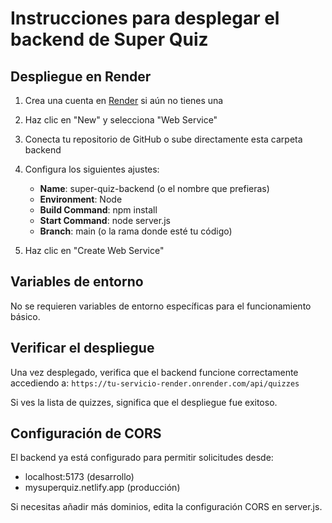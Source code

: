 # Instrucciones para desplegar el backend de Super Quiz

## Despliegue en Render

1. Crea una cuenta en [Render](https://render.com/) si aún no tienes una
2. Haz clic en "New" y selecciona "Web Service"
3. Conecta tu repositorio de GitHub o sube directamente esta carpeta backend
4. Configura los siguientes ajustes:
   - **Name**: super-quiz-backend (o el nombre que prefieras)
   - **Environment**: Node
   - **Build Command**: npm install
   - **Start Command**: node server.js
   - **Branch**: main (o la rama donde esté tu código)

5. Haz clic en "Create Web Service"

## Variables de entorno

No se requieren variables de entorno específicas para el funcionamiento básico.

## Verificar el despliegue

Una vez desplegado, verifica que el backend funcione correctamente accediendo a:
`https://tu-servicio-render.onrender.com/api/quizzes`

Si ves la lista de quizzes, significa que el despliegue fue exitoso.

## Configuración de CORS

El backend ya está configurado para permitir solicitudes desde:
- localhost:5173 (desarrollo)
- mysuperquiz.netlify.app (producción)

Si necesitas añadir más dominios, edita la configuración CORS en server.js.
